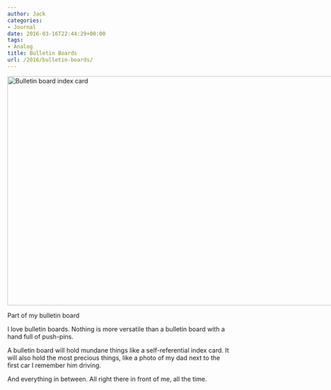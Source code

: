 ```yaml
---
author: Jack
categories:
- Journal
date: 2016-03-16T22:44:29+00:00
tags:
- Analog
title: Bulletin Boards
url: /2016/bulletin-boards/
---
```


<div id="attachment_5003" style="width: 790px" class="wp-caption alignnone">
  <img class="size-large wp-image-5003" src="/wp-content/uploads/2016/03/2016-03-08_Bulletin-board-index-card-1024x682.jpg" alt="Bulletin board index card" width="780" height="519" srcset="/wp-content/uploads/2016/03/2016-03-08_Bulletin-board-index-card-1024x682.jpg 1024w, /wp-content/uploads/2016/03/2016-03-08_Bulletin-board-index-card-300x200.jpg 300w, /wp-content/uploads/2016/03/2016-03-08_Bulletin-board-index-card-768x512.jpg 768w, /wp-content/uploads/2016/03/2016-03-08_Bulletin-board-index-card.jpg 1280w" sizes="(max-width: 780px) 100vw, 780px" />
  
  <p class="wp-caption-text">
    Part of my bulletin board
  </p>
</div>

I love bulletin boards. Nothing is more versatile than a bulletin board with a hand full of push-pins.

A bulletin board will hold mundane things like a self-referential index card. It will also hold the most precious things, like a photo of my dad next to the first car I remember him driving.

And everything in between. All right there in front of me, all the time.

&nbsp;